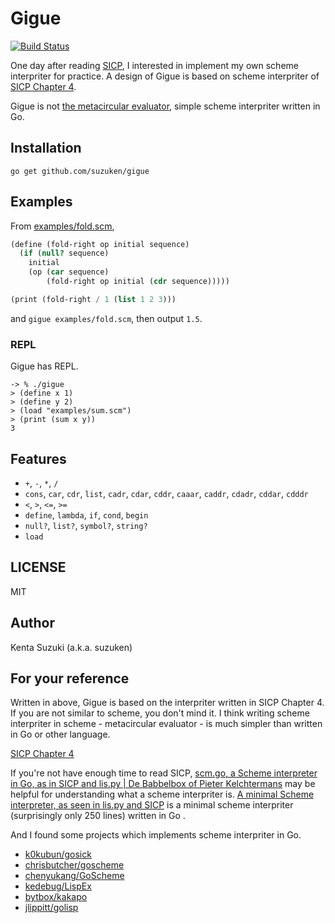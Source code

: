 # Gigue

[![Build Status](https://travis-ci.org/suzuken/gigue.svg)](https://travis-ci.org/suzuken/gigue)

One day after reading [SICP](https://mitpress.mit.edu/sicp/), I interested in implement my own scheme interpriter for practice. A design of Gigue is based on scheme interpriter of [SICP Chapter 4](https://mitpress.mit.edu/sicp/full-text/book/book-Z-H-25.html#%_chap_4).

Gigue is not [the metacircular evaluator](https://mitpress.mit.edu/sicp/full-text/book/book-Z-H-26.html#%_sec_4.1), simple scheme interpriter written in Go.

## Installation

    go get github.com/suzuken/gigue

## Examples

From [examples/fold.scm](examples/fold.scm),

```scheme
(define (fold-right op initial sequence)
  (if (null? sequence)
    initial
    (op (car sequence)
        (fold-right op initial (cdr sequence)))))

(print (fold-right / 1 (list 1 2 3)))
```

and `gigue examples/fold.scm`, then output `1.5`.

### REPL

Gigue has REPL.

```
-> % ./gigue
> (define x 1)
> (define y 2)
> (load "examples/sum.scm")
> (print (sum x y))
3
```

## Features

* `+`, `-`, `*`, `/`
* `cons`, `car`, `cdr`, `list`, `cadr`, `cdar`, `cddr`, `caaar`, `caddr`, `cdadr`, `cddar`, `cdddr`
* `<`, `>`, `<=`, `>=`
* `define`, `lambda`, `if`, `cond`, `begin`
* `null?`, `list?`, `symbol?`, `string?`
* `load`

## LICENSE

MIT

## Author

Kenta Suzuki (a.k.a. suzuken)

## For your reference

Written in above, Gigue is based on the interpriter written in SICP Chapter 4. If you are not similar to scheme, you don't mind it. I think writing scheme interpriter in scheme - metacircular evaluator - is much simpler than written in Go or other language.

[SICP Chapter 4](https://mitpress.mit.edu/sicp/full-text/book/book-Z-H-25.html#%_chap_4)

If you're not have enough time to read SICP, [scm.go, a Scheme interpreter in Go, as in SICP and lis.py | De Babbelbox of Pieter Kelchtermans](https://pkelchte.wordpress.com/2013/12/31/scm-go/) may be helpful for understanding what a scheme interpriter is. [A minimal Scheme interpreter, as seen in lis.py and SICP](https://gist.github.com/pkelchte/c2bd76b9f8f9cd603b3c) is a minimal scheme interpriter (surprisingly only 250 lines) written in Go .

And I found some projects which implements scheme interpriter in Go.

* [k0kubun/gosick](https://github.com/k0kubun/gosick)
* [chrisbutcher/goscheme](https://github.com/chrisbutcher/goscheme)
* [chenyukang/GoScheme](https://github.com/chenyukang/GoScheme)
* [kedebug/LispEx](https://github.com/kedebug/LispEx)
* [bytbox/kakapo](https://github.com/bytbox/kakapo)
* [jlippitt/golisp](https://github.com/jlippitt/golisp)
